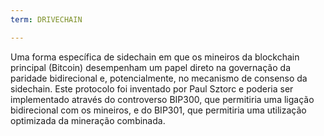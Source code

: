 ```yaml
---
term: DRIVECHAIN

---
```

Uma forma específica de sidechain em que os mineiros da blockchain principal (Bitcoin) desempenham um papel direto na governação da paridade bidirecional e, potencialmente, no mecanismo de consenso da sidechain. Este protocolo foi inventado por Paul Sztorc e poderia ser implementado através do controverso BIP300, que permitiria uma ligação bidirecional com os mineiros, e do BIP301, que permitiria uma utilização optimizada da mineração combinada.